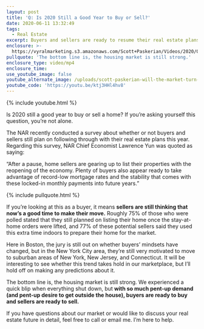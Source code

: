```yaml
---
layout: post
title: 'Q: Is 2020 Still a Good Year to Buy or Sell?'
date: 2020-06-11 13:32:49
tags:
  - Real Estate
excerpt: Buyers and sellers are ready to resume their real estate plans.
enclosure: >-
  https://vyralmarketing.s3.amazonaws.com/Scott+Paskerian/Videos/2020/Q-+Is+2020+Still+a+Good+Year+to+Buy+or+Sell_.mp4
pullquote: 'The bottom line is, the housing market is still strong.'
enclosure_type: video/mp4
enclosure_time:
use_youtube_image: false
youtube_alternate_image: /uploads/scott-paskerian-will-the-market-turn-around-yt.jpg
youtube_code: 'https://youtu.be/ktj3HHl4hv8'
---
```


{% include youtube.html %}

Is 2020 still a good year to buy or sell a home? If you’re asking yourself this question, you’re not alone.&nbsp;

The NAR recently conducted a survey about whether or not buyers and sellers still plan on following through with their real estate plans this year. Regarding this survey, NAR Chief Economist Lawrence Yun was quoted as saying:

“After a pause, home sellers are gearing up to list their properties with the reopening of the economy. Plenty of buyers also appear ready to take advantage of record-low mortgage rates and the stability that comes with these locked-in monthly payments into future years.”

{% include pullquote.html %}

If you’re looking at this as a buyer, it means **sellers are still thinking that now’s a good time to make their move.** Roughly 75% of those who were polled stated that they still planned on listing their home once the stay-at-home orders were lifted, and 77% of these potential sellers said they used this extra time indoors to prepare their home for the market.&nbsp;

Here in Boston, the jury is still out on whether buyers’ mindsets have changed, but in the New York City area, they’re still very motivated to move to suburban areas of New York, New Jersey, and Connecticut. It will be interesting to see whether this trend takes hold in our marketplace, but I’ll hold off on making any predictions about it.&nbsp;

The bottom line is, the housing market is still strong. We experienced a quick blip when everything shut down, but **with so much pent-up demand (and pent-up desire to get outside the house), buyers are ready to buy and sellers are ready to sell.&nbsp;**

If you have questions about our market or would like to discuss your real estate future in detail, feel free to call or email me. I’m here to help.